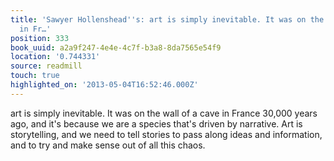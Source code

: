 ```yaml
---
title: 'Sawyer Hollenshead''s: art is simply inevitable. It was on the wall of a cave
  in Fr…'
position: 333
book_uuid: a2a9f247-4e4e-4c7f-b3a8-8da7565e54f9
location: '0.744331'
source: readmill
touch: true
highlighted_on: '2013-05-04T16:52:46.000Z'
---
```


art is simply inevitable. It was on the wall of a cave in France 30,000 years ago, and it's because we are a species that's driven by narrative. Art is storytelling, and we need to tell stories to pass along ideas and information, and to try and make sense out of all this chaos.